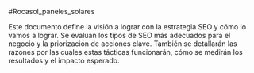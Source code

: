#Rocasol_paneles_solares 

Este documento define la visión a lograr con la estrategia SEO y cómo lo vamos a lograr. Se evalúan los tipos de SEO más adecuados para el negocio y la priorización de acciones clave. También se detallarán las razones por las cuales estas tácticas funcionarán, cómo se medirán los resultados y el impacto esperado.